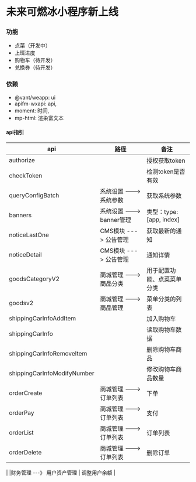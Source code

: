 # 未来可燃冰小程序新上线

### 功能
* 点菜（开发中）
* 上班进度
* 购物车（待开发）
* 兑换券（待开发）

### 依赖
* @vant/weapp: ui
* apifm-wxapi: api,
* moment: 时间,
* mp-html: 渲染富文本


#### api指引
| api             | 路径                     | 备注                     |
| --------------- | ------------------------ | ------------------------ |
| authorize         |  | 授权获取token |
| checkToken         |  | 检测token是否有效 |
| queryConfigBatch         | 系统设置 ---> 系统参数 | 获取系统参数 |
| banners         | 系统设置 ---> banner管理 | 类型：type: [app, index] |
| noticeLastOne   | CMS模块 ---> 公告管理    | 获取最新的通知           |
| noticeDetail    | CMS模块 ---> 公告管理    | 通知详情                 |
| goodsCategoryV2 | 商城管理 ---> 商品分类 | 用于配置功能、点菜菜单分类 |
| goodsv2 | 商城管理 ---> 商品管理 | 菜单分类的列表 |
| shippingCarInfoAddItem |  | 加入购物车 |
| shippingCarInfo |  | 读取购物车数据 |
| shippingCarInfoRemoveItem |  | 删除购物车商品 |
| shippingCarInfoModifyNumber |  | 修改购物车商品数量 |
| orderCreate | 商城管理 ---> 订单列表 | 下单 |
| orderPay | 商城管理 ---> 订单列表 | 支付 |
| orderList | 商城管理 ---> 订单列表 | 订单列表 |
| orderDelete | 商城管理 ---> 订单列表 | 删除订单 |

|  |财务管理 ---》 用户资产管理  | 调整用户余额 |

